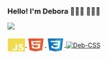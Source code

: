 ### Hello! I'm Debora 👩🏻‍🔬 👩🏻‍💻

<!--
**deboradeotti/deboradeotti** is a ✨ _special_ ✨ repository because its `README.md` (this file) appears on your GitHub profile.

Here are some ideas to get you started:

- 🔭 I’m currently working on ...
- 🌱 I’m currently learning ...
- 👯 I’m looking to collaborate on ...
- 🤔 I’m looking for help with ...
- 💬 Ask me about ...
- 📫 How to reach me: ...
- 😄 Pronouns: ...
- ⚡ Fun fact: ...-->

<div>
  <a href="https://github.com/deboradeotti">
  <img height="150em" src="https://github-readme-stats.vercel.app/api/top-langs/?username=deboradeotti&layout=compact&langs_count=7&theme=buefy"/>
</div>
  
<div style="display: inline_block"><br>
  
  <!-- <img align="center" alt="Deb-Python" height="30" width="40" src="https://raw.githubusercontent.com/devicons/devicon/master/icons/python/python-original.svg">
  <img align="center" alt="Deb-Ruby" height="30" width="40" src="https://raw.githubusercontent.com/devicons/devicon/master/icons/ruby/ruby-original.svg"> -->
  <img align="center" alt="Deb-Js" height="30" width="40" src="https://raw.githubusercontent.com/devicons/devicon/master/icons/javascript/javascript-plain.svg">
  <img align="center" alt="Deb-HTML" height="30" width="40" src="https://raw.githubusercontent.com/devicons/devicon/master/icons/html5/html5-original.svg">
  <img align="center" alt="Deb-CSS" height="30" width="40" src="https://raw.githubusercontent.com/devicons/devicon/master/icons/css3/css3-original.svg">
  <img align="center" alt="Deb-CSS" height="35" width="45" src="https://cdn.jsdelivr.net/gh/devicons/devicon/icons/react/react-original.svg" />
          
          
</div>
